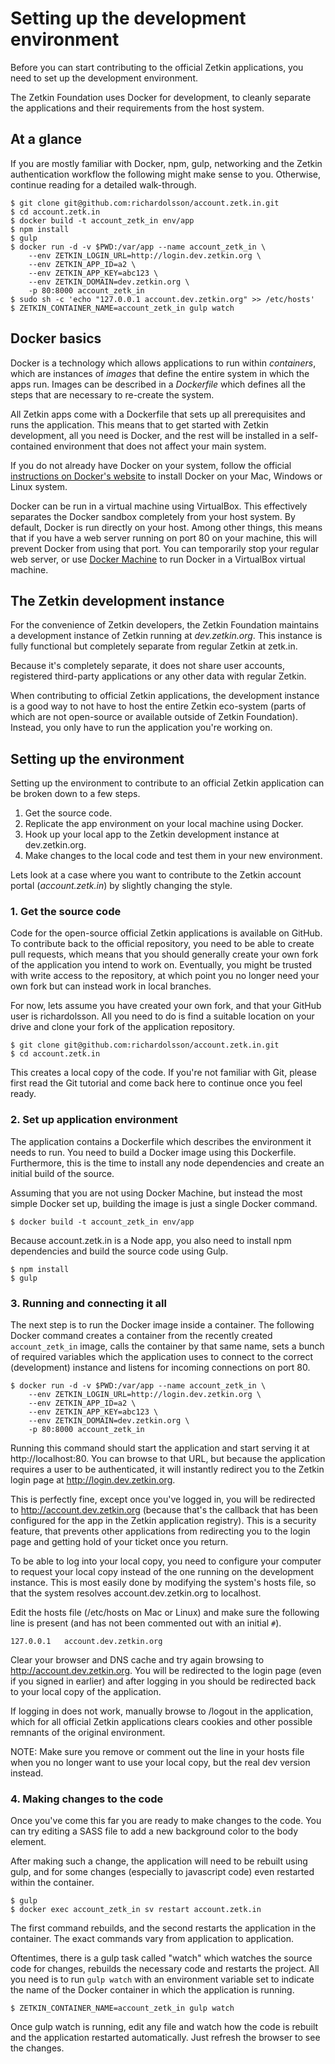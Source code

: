 # Setting up the development environment
Before you can start contributing to the official Zetkin applications, you need
to set up the development environment.

The Zetkin Foundation uses Docker for development, to cleanly separate the
applications and their requirements from the host system.

## At a glance
If you are mostly familiar with Docker, npm, gulp, networking and the Zetkin
authentication workflow the following might make sense to you. Otherwise,
continue reading for a detailed walk-through.

```
$ git clone git@github.com:richardolsson/account.zetk.in.git
$ cd account.zetk.in
$ docker build -t account_zetk_in env/app
$ npm install
$ gulp
$ docker run -d -v $PWD:/var/app --name account_zetk_in \
    --env ZETKIN_LOGIN_URL=http://login.dev.zetkin.org \
    --env ZETKIN_APP_ID=a2 \
    --env ZETKIN_APP_KEY=abc123 \
    --env ZETKIN_DOMAIN=dev.zetkin.org \
    -p 80:8000 account_zetk_in
$ sudo sh -c 'echo "127.0.0.1 account.dev.zetkin.org" >> /etc/hosts'
$ ZETKIN_CONTAINER_NAME=account_zetk_in gulp watch
```

## Docker basics
Docker is a technology which allows applications to run within _containers_,
which are instances of _images_ that define the entire system in which the apps
run. Images can be described in a _Dockerfile_ which defines all the steps that
are necessary to re-create the system.

All Zetkin apps come with a Dockerfile that sets up all prerequisites and runs
the application. This means that to get started with Zetkin development, all you
need is Docker, and the rest will be installed in a self-contained environment
that does not affect your main system.

If you do not already have Docker on your system, follow the official
[instructions on Docker's website](https://www.docker.com/products/overview) to
install Docker on your Mac, Windows or Linux system.

Docker can be run in a virtual machine using VirtualBox. This effectively
separates the Docker sandbox completely from your host system. By default,
Docker is run directly on your host. Among other things, this means that if you
have a web server running on port 80 on your machine, this will prevent Docker
from using that port. You can temporarily stop your regular web server, or use
[Docker Machine](https://docs.docker.com/machine/overview/) to run Docker in a
VirtualBox virtual machine.

## The Zetkin development instance
For the convenience of Zetkin developers, the Zetkin Foundation maintains a
development instance of Zetkin running at _dev.zetkin.org_. This instance is
fully functional but completely separate from regular Zetkin at zetk.in.

Because it's completely separate, it does not share user accounts, registered
third-party applications or any other data with regular Zetkin.

When contributing to official Zetkin applications, the development instance is
a good way to not have to host the entire Zetkin eco-system (parts of which
are not open-source or available outside of Zetkin Foundation). Instead, you
only have to run the application you're working on.

## Setting up the environment
Setting up the environment to contribute to an official Zetkin application can
be broken down to a few steps.

1. Get the source code.
2. Replicate the app environment on your local machine using Docker.
3. Hook up your local app to the Zetkin development instance at dev.zetkin.org.
4. Make changes to the local code and test them in your new environment.

Lets look at a case where you want to contribute to the Zetkin account portal
(_account.zetk.in_) by slightly changing the style.

### 1. Get the source code
Code for the open-source official Zetkin applications is available on GitHub.
To contribute back to the official repository, you need to be able to create
pull requests, which means that you should generally create your own fork of
the application you intend to work on. Eventually, you might be trusted with
write access to the repository, at which point you no longer need your own fork
but can instead work in local branches.

For now, lets assume you have created your own fork, and that your GitHub user
is richardolsson. All you need to do is find a suitable location on your drive
and clone your fork of the application repository.

```
$ git clone git@github.com:richardolsson/account.zetk.in.git
$ cd account.zetk.in
```

This creates a local copy of the code. If you're not familiar with Git, please
first read the Git tutorial and come back here to continue once you feel ready.

### 2. Set up application environment
The application contains a Dockerfile which describes the environment it needs
to run. You need to build a Docker image using this Dockerfile. Furthermore,
this is the time to install any node dependencies and create an initial build
of the source.

Assuming that you are not using Docker Machine, but instead the most
simple Docker set up, building the image is just a single Docker command.

```
$ docker build -t account_zetk_in env/app
```

Because account.zetk.in is a Node app, you also need to install npm dependencies
and build the source code using Gulp.

```
$ npm install
$ gulp
```

### 3. Running and connecting it all
The next step is to run the Docker image inside a container. The following
Docker command creates a container from the recently created `account_zetk_in`
image, calls the container by that same name, sets a bunch of required variables
which the application uses to connect to the correct (development) instance
and listens for incoming connections on port 80.

```
$ docker run -d -v $PWD:/var/app --name account_zetk_in \
    --env ZETKIN_LOGIN_URL=http://login.dev.zetkin.org \
    --env ZETKIN_APP_ID=a2 \
    --env ZETKIN_APP_KEY=abc123 \
    --env ZETKIN_DOMAIN=dev.zetkin.org \
    -p 80:8000 account_zetk_in
```

Running this command should start the application and start serving it at
http://localhost:80. You can browse to that URL, but because the application
requires a user to be authenticated, it will instantly redirect you to the
Zetkin login page at http://login.dev.zetkin.org.

This is perfectly fine, except once you've logged in, you will be redirected to
http://account.dev.zetkin.org (because that's the callback that has been
configured for the app in the Zetkin application registry). This is a security
feature, that prevents other applications from redirecting you to the login page
and getting hold of your ticket once you return.

To be able to log into your local copy, you need to configure your computer to
request your local copy instead of the one running on the development instance.
This is most easily done by modifying the system's hosts file, so that the
system resolves account.dev.zetkin.org to localhost.

Edit the hosts file (/etc/hosts on Mac or Linux) and make sure the following
line is present (and has not been commented out with an initial `#`).

```
127.0.0.1   account.dev.zetkin.org
```

Clear your browser and DNS cache and try again browsing to
http://account.dev.zetkin.org. You will be redirected to the login page (even
if you signed in earlier) and after logging in you should be redirected back to
your local copy of the application.

If logging in does not work, manually browse to /logout in the application,
which for all official Zetkin applications clears cookies and other possible
remnants of the original environment.

NOTE: Make sure you remove or comment out the line in your hosts file when you
no longer want to use your local copy, but the real dev version instead.

### 4. Making changes to the code
Once you've come this far you are ready to make changes to the code. You can
try editing a SASS file to add a new background color to the body element.

After making such a change, the application will need to be rebuilt using gulp,
and for some changes (especially to javascript code) even restarted within the
container.

```
$ gulp
$ docker exec account_zetk_in sv restart account.zetk.in
```

The first command rebuilds, and the second restarts the application in the
container. The exact commands vary from application to application.

Oftentimes, there is a gulp task called "watch" which watches the source code
for changes, rebuilds the necessary code and restarts the project. All you need
is to run `gulp watch` with an environment variable set to indicate the name of
the Docker container in which the application is running.

```
$ ZETKIN_CONTAINER_NAME=account_zetk_in gulp watch
```

Once gulp watch is running, edit any file and watch how the code is rebuilt and
the application restarted automatically. Just refresh the browser to see the
changes.
